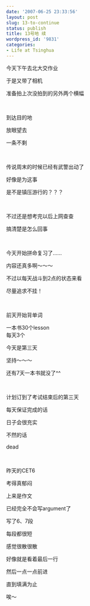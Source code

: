 ```yaml
---
date: '2007-06-25 23:33:56'
layout: post
slug: 13-to-continue
status: publish
title: 13号地 续
wordpress_id: '9831'
categories:
- Life at Tsinghua
---
```


今天下午去北大交作业




于是又带了相机




准备拍上次没拍到的另外两个横幅




 




到达目的地




放眼望去




一条不剩




 




传说周末的时候已经有武警出动了




好像是为这事




是不是镇压游行的？？？




 




不过还是想考完以后上网查查




搞清楚是怎么回事




 




今天开始拼命复习了……




内容还真多啊～～～




不过以每天战斗到2点的状态来看




尽量追求不挂！




 




前天开始背单词




一本书30个lesson  
每天3个




今天是第三天




坚持～～～




还有7天一本书就没了^^




 




计划订到了考试结束后的第三天




每天保证完成的话




日子会很充实




不然的话




dead




 




昨天的CET6




考得真郁闷




上来是作文




已经完全不会写argument了




写了6、7段




每段都很短




感觉很散很散




好像就是看着最后一行




然后一点一点前进




直到填满为止




唉～
